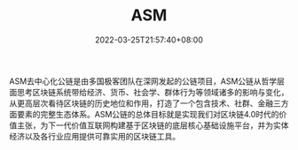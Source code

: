 ﻿---
weight: 
title: "ASM"
description: "ASM去中心化公链是由多国极客团队在深网发起的公链，ASM公链从哲学层面思考区块链系统带给经济、货币、社会学、群体行为等领域诸多的影响与变化，从更高层次看待区块链的历史地位..."
date: 2022-03-25T21:57:40+08:00
lastmod: 2022-03-25T16:45:40+08:00
draft: false
authors: ["Metabd"]
featuredImage: "asm.webp"
link: ""
tags: ["数字代币","ASM"]
categories: ["navigation"]
navigation: ["数字代币"]
lightgallery: true
toc: true
pinned: false
recommend: false
recommend1: false
---
ASM去中心化公链是由多国极客团队在深网发起的公链项目，ASM公链从哲学层面思考区块链系统带给经济、货币、社会学、群体行为等领域诸多的影响与变化，从更高层次看待区块链的历史地位和作用，打造了一个包含技术、社群、金融三方面要素的完整生态体系。ASM公链的总体目标就是实现我们对区块链4.0时代的价值主张，为下一代价值互联网构建基于区块链的底层核心基础设施平台，并为实体经济以及各行业应用提供可靠实用的区块链工具。
